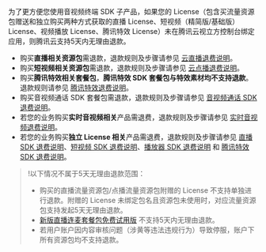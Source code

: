 为了更方便您使用音视频终端 SDK 子产品，如果您的 License（包含买流量资源包赠送和独立购买两种方式获取的直播 License、短视频（精简版/基础版）License、视频播放 License、腾讯特效 License）未在腾讯云视立方控制台绑定应用，则腾讯云支持5天内无理由退款。

- 购买**直播相关资源包**需退款，退款规则及步骤请参见 [云直播退费说明](https://cloud.tencent.com/document/product/267/43456)。
- 购买**短视频相关资源包**需退款，退款规则及步骤请参见 [云点播退费说明](https://cloud.tencent.com/document/product/266/35787)。
- 购买**腾讯特效相关套餐包**，**腾讯特效 SDK 套餐包与特效素材均不支持退款**。退款规则请参见 [腾讯特效退费说明](https://cloud.tencent.com/document/product/616/72068)。
- 购买音视频通话 SDK 套餐包需退款，退款规则及步骤请参见 [音视频通话 SDK 退费说明](https://cloud.tencent.com/document/product/1640/79971)。
- 若您的业务购买**实时音视频相关**产品需退费，退款规则及步骤请参见 [实时音视频退费说明](https://cloud.tencent.com/document/product/616/72068)。
- 若您的业务购买**独立 License 相关**产品需退费，退款规则及步骤请参见 [直播 SDK 退费说明](https://cloud.tencent.com/document/product/454/43191)、[短视频 SDK 退费说明](https://cloud.tencent.com/document/product/584/9678)、[播放器 SDK 退费说明](https://cloud.tencent.com/document/product/881/74593) 和 [腾讯特效 SDK 退费说明](https://cloud.tencent.com/document/product/616/72068)。



>!以下情况不属于5天无理由退款范围：
>- 购买的直播流量资源包/点播流量资源包附赠的 License 不支持单独进行退款。附赠的 License 未绑定包名且资源包未使用时，对应流量资源包支持发起5天无理由退款。
>- [新版直播连麦套餐包免费试用版](https://cloud.tencent.com/document/product/454/8008#rtc_live) 不支持5天内无理由退款。
>- 若用户账户因内容审核问题（涉黄等违法违规行为）导致停服，账户下所有资源包均不支持退款。
